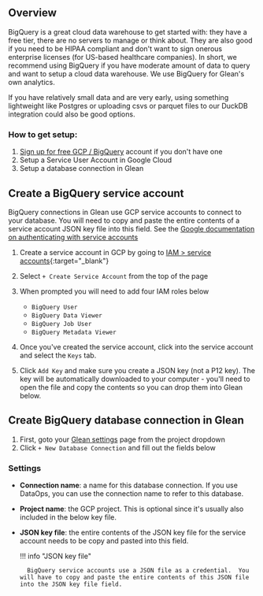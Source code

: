 ## Overview

BigQuery is a great cloud data warehouse to get started with: they have a free tier, there are no servers to manage or think about.  They are also good if you need to be HIPAA compliant and don't want to sign onerous enterprise licenses (for US-based healthcare companies).  In short, we recommend using BigQuery if you have moderate amount of data to query and want to setup a cloud data warehouse.  We use BigQuery for Glean's own analytics.

If you have relatively small data and are very early, using something lightweight like Postgres or uploading csvs or parquet files to our DuckDB integration could also be good options.

### How to get setup:

1. [Sign up for free GCP / BigQuery](https://cloud.google.com/bigquery) account if you don't have one
2. Setup a Service User Account in Google Cloud
3. Setup a database connection in Glean

## Create a BigQuery service account

BigQuery connections in Glean use GCP service accounts to connect to your database.  You will need to copy and paste the entire contents of a service account JSON key file into this field.
See the [Google documentation on authenticating with service accounts](https://cloud.google.com/bigquery/docs/authentication/service-account-file)

1. Create a service account in GCP by going to [IAM > service accounts](https://console.cloud.google.com/iam-admin/serviceaccounts){:target="_blank"}
2. Select `+ Create Service Account` from the top of the page
3. When prompted you will need to add four IAM roles below

    - `BigQuery User`
    - `BigQuery Data Viewer`
    - `BigQuery Job User`
    - `BigQuery Metadata Viewer`

4. Once you've created the service account, click into the service account and select the `Keys` tab.
5. Click `Add Key` and make sure you create a JSON key (not a P12 key).  The key will be automatically downloaded to your computer - you'll need to open the file and copy the contents so you can drop them into Glean below.

## Create BigQuery database connection in Glean

1. First, goto your [Glean settings](https://glean.io/app/p/settings#database_connections) page from the project dropdown
2. Click `+ New Database Connection` and fill out the fields below

### Settings

- **Connection name**: a name for this database connection.  If you use DataOps, you can use the connection name to refer to this database.
- **Project name**: the GCP project.  This is optional since it's usually also included in the below key file.
- **JSON key file**: the entire contents of the JSON key file for the service account needs to be copy and pasted into this field.

    !!! info "JSON key file"

        BigQuery service accounts use a JSON file as a credential.  You will have to copy and paste the entire contents of this JSON file into the JSON key file field.
